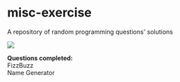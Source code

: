# misc-exercise
A repository of random programming questions' solutions

<img src='https://mybroadband.co.za/forum/attachments/challenges-png.1063927/'>

<strong>Questions completed:</strong>
<br>
FizzBuzz
<br>
Name Generator
